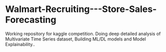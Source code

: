 # Walmart-Recruiting---Store-Sales-Forecasting
Working repository for kaggle competition. Doing deep detailed analysis of Multivariate Time Series dataset, Building ML/DL models and Model Explainability..
